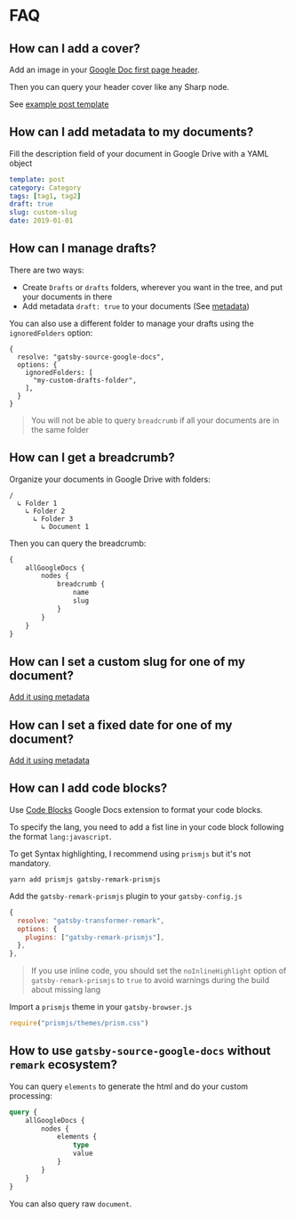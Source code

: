 # FAQ

## How can I add a cover?

Add an image in your [Google Doc first page header](https://support.google.com/docs/answer/86629).

Then you can query your header cover like any Sharp node.

See [example post template](../example/src/templates/page.js)

## How can I add metadata to my documents?

Fill the description field of your document in Google Drive with a YAML object

```yaml
template: post
category: Category
tags: [tag1, tag2]
draft: true
slug: custom-slug
date: 2019-01-01
```

## How can I manage drafts?

There are two ways:

-   Create `Drafts` or `drafts` folders, wherever you want in the tree, and put your documents in there
-   Add metadata `draft: true` to your documents (See [metadata](#how-can-i-add-metadata-to-my-documents))

You can also use a different folder to manage your drafts using the `ignoredFolders` option:

```
{
  resolve: "gatsby-source-google-docs",
  options: {
    ignoredFolders: [
      "my-custom-drafts-folder",
    ],
  }
}
```

> You will not be able to query `breadcrumb` if all your documents are in the same folder

## How can I get a breadcrumb?

Organize your documents in Google Drive with folders:

```
/
  ↳ Folder 1
    ↳ Folder 2
      ↳ Folder 3
        ↳ Document 1
```

Then you can query the breadcrumb:

```graphql
{
    allGoogleDocs {
        nodes {
            breadcrumb {
                name
                slug
            }
        }
    }
}
```

## How can I set a custom slug for one of my document?

[Add it using metadata](#how-can-i-add-metadata-to-my-documents)

## How can I set a fixed date for one of my document?

[Add it using metadata](#how-can-i-add-metadata-to-my-documents)

## How can I add code blocks?

Use [Code Blocks](https://gsuite.google.com/marketplace/app/code_blocks/100740430168) Google Docs extension to format your code blocks.

To specify the lang, you need to add a fist line in your code block following the format `lang:javascript`.

To get Syntax highlighting, I recommend using
`prismjs` but it's not mandatory.

```
yarn add prismjs gatsby-remark-prismjs
```

Add the `gatsby-remark-prismjs` plugin to your `gatsby-config.js`

```js
{
  resolve: "gatsby-transformer-remark",
  options: {
    plugins: ["gatsby-remark-prismjs"],
  },
},
```

> If you use inline code, you should set the `noInlineHighlight` option of `gatsby-remark-prismjs` to `true` to avoid warnings during the build about missing lang

Import a `prismjs` theme in your `gatsby-browser.js`

```js
require("prismjs/themes/prism.css")
```

## How to use `gatsby-source-google-docs` without `remark` ecosystem?

You can query `elements` to generate the html and do your custom processing:

```graphql
query {
    allGoogleDocs {
        nodes {
            elements {
                type
                value
            }
        }
    }
}
```

You can also query raw `document`.
